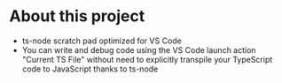 # About this project

* ts-node scratch pad optimized for VS Code
* You can write and debug code using the VS Code launch action "Current TS File" without need to explicitly transpile your TypeScript code to JavaScript thanks to ts-node
